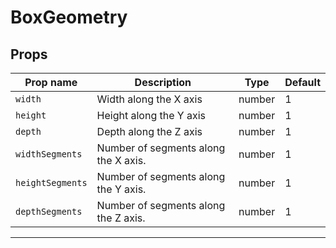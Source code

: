 # BoxGeometry

## Props

| Prop name      | Description                          | Type   | Default |
| -------------- | ------------------------------------ | ------ | ------- |
|` width          `| Width along the X axis               | number | 1       |
|` height         `| Height along the Y axis              | number | 1       |
|` depth          `| Depth along the Z axis               | number | 1       |
|` widthSegments  `| Number of segments along the X axis. | number | 1       |
|` heightSegments `| Number of segments along the Y axis. | number | 1       |
|` depthSegments  `| Number of segments along the Z axis. | number | 1       |

---
